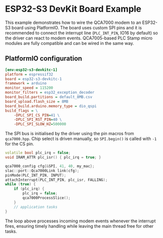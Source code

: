 # ESP32-S3 DevKit Board Example

This example demonstrates how to wire the QCA7000 modem to an
ESP32-S3 board using PlatformIO. The board uses custom SPI pins and
it is recommended to connect the interrupt line (`PLC_INT_PIN`, IO16 by
default) so the driver can react to modem events. QCA7005-based PLC
Stamp micro modules are fully compatible and can be wired in the same
way.

## PlatformIO configuration

```ini
[env:esp32-s3-devkitc-1]
platform = espressif32
board = esp32-s3-devkitc-1
framework = arduino
monitor_speed = 115200
monitor_filters = esp32_exception_decoder
board_build.partitions = default_8MB.csv
board_upload.flash_size = 8MB
board_build.arduino.memory_type = dio_qspi
build_flags = \
    -DPLC_SPI_CS_PIN=41 \
    -DPLC_SPI_RST_PIN=40 \
    -DPLC_SPI_SLOW_HZ=500000
```

The SPI bus is initialised by the driver using the pin macros from
`qca7000.hpp`. Chip select is driven manually, so `SPI.begin()` is
called with `-1` for the CS pin.

```cpp
volatile bool plc_irq = false;
void IRAM_ATTR plc_isr() { plc_irq = true; }

qca7000_config cfg{&SPI, 41, 40, my_mac};
slac::port::Qca7000Link link(cfg);
pinMode(PLC_INT_PIN, INPUT);
attachInterrupt(PLC_INT_PIN, plc_isr, FALLING);
while (true) {
    if (plc_irq) {
        plc_irq = false;
        qca7000ProcessSlice();
    }
    // application tasks
}
```

The loop above processes incoming modem events whenever the interrupt
fires, ensuring timely handling while leaving the main thread free for
other tasks.
